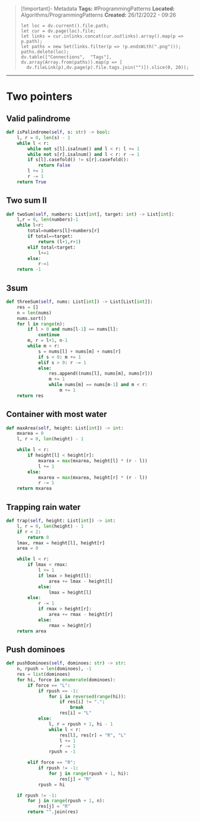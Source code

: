 
> [!important]- Metadata
> **Tags:** #ProgrammingPatterns 
> **Located:** Algorithms/ProgrammingPatterns
> **Created:** 26/12/2022 - 09:26
> ```dataviewjs
>let loc = dv.current().file.path;
>let cur = dv.page(loc).file;
>let links = cur.inlinks.concat(cur.outlinks).array().map(p => p.path);
>let paths = new Set(links.filter(p => !p.endsWith(".png")));
>paths.delete(loc);
>dv.table(["Connections",  "Tags"], dv.array(Array.from(paths)).map(p => [
>   dv.fileLink(p),dv.page(p).file.tags.join("")]).slice(0, 20));
> ```

___
# Two pointers
## Valid palindrome 
```python
def isPalindrome(self, s: str) -> bool:
    l, r = 0, len(s) - 1
    while l < r:
        while not s[l].isalnum() and l < r: l += 1
        while not s[r].isalnum() and l < r: r -= 1
        if s[l].casefold() != s[r].casefold():
            return False
        l += 1
        r -= 1
    return True
```

## Two sum II
```python
def twoSum(self, numbers: List[int], target: int) -> List[int]:
    l,r = 0, len(numbers)-1
    while l<r:
        total=numbers[l]+numbers[r]
        if total==target:
            return (l+1,r+1)
        elif total<target:
            l+=1
        else:
            r-=1
    return -1
```

## 3sum
```python
def threeSum(self, nums: List[int]) -> List[List[int]]:
    res = []
    n = len(nums)
    nums.sort()
    for l in range(n):
        if l > 0 and nums[l-1] == nums[l]:
            continue
        m, r = l+1, n-1
        while m < r:
            s = nums[l] + nums[m] + nums[r]
            if s < 0: m += 1
            elif s > 0: r -= 1
            else:
                res.append((nums[l], nums[m], nums[r]))
                m += 1
                while nums[m] == nums[m-1] and m < r:
                    m += 1
    return res
```

## Container with most water 
```python
def maxArea(self, height: List[int]) -> int:
    mxarea = 0
    l, r = 0, len(height) - 1

    while l < r:
        if height[l] < height[r]:
            mxarea = max(mxarea, height[l] * (r - l))
            l += 1
        else:
            mxarea = max(mxarea, height[r] * (r - l))
            r -= 1
    return mxarea
```

## Trapping rain water 
```python
def trap(self, height: List[int]) -> int:
    l, r = 0, len(height) - 1
    if r < 2:
        return 0
    lmax, rmax = height[l], height[r]
    area = 0

    while l < r:
        if lmax < rmax:
            l += 1
            if lmax > height[l]:
                area += lmax - height[l]
            else:
                lmax = height[l]
        else:
            r -= 1
            if rmax > height[r]:
                area += rmax - height[r]
            else:
                rmax = height[r]
    return area
```


## Push dominoes 
```python
def pushDominoes(self, dominoes: str) -> str:
    n, rpush = len(dominoes), -1
    res = list(dominoes)
    for hi, force in enumerate(dominoes):
        if force == "L":
            if rpush == -1:
                for i in reversed(range(hi)):
                    if res[i] != ".":
                        break
                    res[i] = "L"
            else:
                l, r = rpush + 1, hi - 1
                while l < r:
                    res[l], res[r] = "R", "L"
                    l += 1
                    r -= 1
                rpush = -1

        elif force == "R":
            if rpush != -1:
                for j in range(rpush + 1, hi):
                    res[j] = "R"
            rpush = hi

    if rpush != -1:
        for j in range(rpush + 1, n):
            res[j] = "R"
        return "".join(res)
```